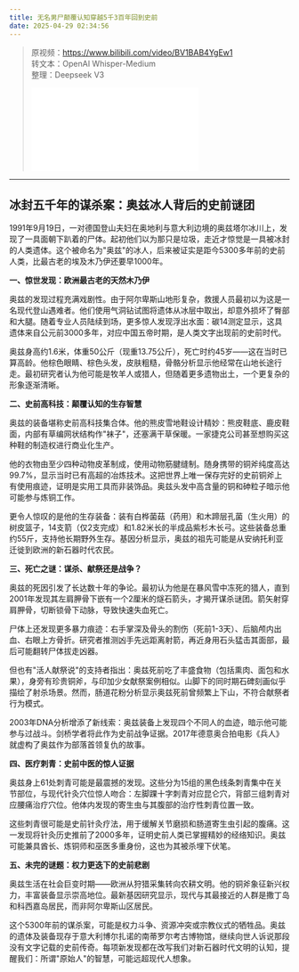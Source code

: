 ```yaml
---
title: 无名男尸颠覆认知穿越5千3百年回到史前
date: 2025-04-29 02:34:56
---
```


> 原视频：https://www.bilibili.com/video/BV1BAB4YgEw1<br>转文本：OpenAI Whisper-Medium<br>整理：Deepseek V3
>
> <iframe src="//player.bilibili.com/player.html?bvid=BV1BAB4YgEw1&autoplay=0" scrolling="no" border="0" frameborder="no" framespacing="0" allowfullscreen="true"></iframe>

---

## 冰封五千年的谋杀案：奥兹冰人背后的史前谜团

1991年9月19日，一对德国登山夫妇在奥地利与意大利边境的奥兹塔尔冰川上，发现了一具面朝下趴着的尸体。起初他们以为那只是垃圾，走近才惊觉是一具被冰封的人类遗体。这个被命名为"奥兹"的冰人，后来被证实是距今5300多年前的史前人类，比最古老的埃及木乃伊还要早1000年。

**一、惊世发现：欧洲最古老的天然木乃伊**

奥兹的发现过程充满戏剧性。由于阿尔卑斯山地形复杂，救援人员最初以为这是一名现代登山遇难者。他们使用气洞钻试图将遗体从冰层中取出，却意外损坏了臀部和大腿。随着专业人员陆续到场，更多惊人发现浮出水面：碳14测定显示，这具遗体来自公元前3000多年，对应中国五帝时期，是人类文字出现前的史前时代。

奥兹身高约1.6米，体重50公斤（现重13.75公斤），死亡时约45岁——这在当时已算高龄。他棕色眼睛、棕色头发，皮肤粗糙，骨骼分析显示他经常在山地长途行走。最初研究者认为他可能是牧羊人或猎人，但随着更多遗物出土，一个更复杂的形象逐渐清晰。

**二、史前高科技：颠覆认知的生存智慧**

奥兹的装备堪称史前高科技集合体。他的熊皮雪地鞋设计精妙：熊皮鞋底、鹿皮鞋面，内部有草编网状结构作"袜子"，还塞满干草保暖。一家捷克公司甚至想购买这种鞋的制造权进行商业化生产。

他的衣物由至少四种动物皮革制成，使用动物筋腱缝制。随身携带的铜斧纯度高达99.7%，显示当时已有高超的冶炼技术。这把世界上唯一保存完好的史前铜斧上有使用痕迹，证明是实用工具而非装饰品。奥兹头发中高含量的铜和砷粒子暗示他可能参与炼铜工作。

更令人惊叹的是他的生存装备：装有白桦菌菇（药用）和木蹄层孔菌（生火用）的树皮篮子，14支箭（仅2支完成）和1.82米长的半成品紫杉木长弓。这些装备总重约55斤，支持他长期野外生存。基因分析显示，奥兹的祖先可能是从安纳托利亚迁徙到欧洲的新石器时代农民。

**三、死亡之谜：谋杀、献祭还是战争？**

奥兹的死因引发了长达数十年的争论。最初认为他是在暴风雪中冻死的猎人，直到2001年发现其左肩胛骨下嵌有一个2厘米的燧石箭头，才揭开谋杀谜团。箭矢射穿肩胛骨，切断锁骨下动脉，导致快速失血死亡。

尸体上还发现更多暴力痕迹：右手掌深及骨头的割伤（死前1-3天）、后脑颅内出血、右眼上方骨折。研究者推测凶手先远距离射箭，再近身用石头猛击其面部，最后可能翻转尸体拔走凶器。

但也有"活人献祭说"的支持者指出：奥兹死前吃了丰盛食物（包括熏肉、面包和水果），身旁有珍贵铜斧，与印加少女献祭案例相似。山脚下的同时期石碑刻画似乎描绘了射杀场景。然而，肠道花粉分析显示奥兹死前曾频繁上下山，不符合献祭者行为模式。

2003年DNA分析增添了新线索：奥兹装备上发现四个不同人的血迹，暗示他可能参与过战斗。剑桥学者将此作为史前战争证据。2017年德意奥合拍电影《兵人》就虚构了奥兹作为部落首领复仇的故事。

**四、医疗刺青：史前中医的惊人证据**

奥兹身上61处刺青可能是最震撼的发现。这些分为15组的黑色线条刺青集中在关节部位，与现代针灸穴位惊人吻合：左脚踝十字刺青对应昆仑穴，背部三组刺青对应腰痛治疗穴位。他体内发现的寄生虫与其腹部的治疗性刺青位置一致。

这些刺青很可能是史前针灸疗法，用于缓解关节磨损和肠道寄生虫引起的腹痛。这一发现将针灸历史推前了2000多年，证明史前人类已掌握精妙的经络知识。奥兹可能兼具酋长、炼铜师和巫医多重身份，这也为其被杀埋下伏笔。

**五、未完的谜题：权力更迭下的史前悲剧**

奥兹生活在社会巨变时期——欧洲从狩猎采集转向农耕文明。他的铜斧象征新兴权力，丰富装备显示崇高地位。最新基因研究显示，现代与其最接近的人群是撒丁岛和科西嘉岛居民，而非阿尔卑斯山区居民。

这个5300年前的谋杀案，可能是权力斗争、资源冲突或宗教仪式的牺牲品。奥兹的遗体及装备现存于意大利博尔扎诺的南蒂罗尔考古博物馆，继续向世人诉说那段没有文字记载的史前传奇。每项新发现都在改写我们对新石器时代文明的认知，提醒我们：所谓"原始人"的智慧，可能远超现代人想象。